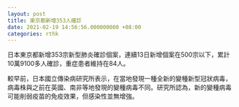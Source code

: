 ```yaml
---
layout: post
title: 東京都新增353人確診
date: 2021-02-19 14:56:56.000000000 +08:00
categories: rthk
---
```


日本東京都新增353宗新型肺炎確診個案，連續13日新增個案在500宗以下，累計10萬9100多人確診，重症患者維持在84人。

較早前，日本國立傳染病研究所表示，在當地發現一種全新的變種新型冠狀病毒，病毒株與之前在英國、南非等地發現的變種病毒不同。研究所認為，新的變種病毒可能削弱疫苗的免疫效果，但感染性並無增強。
